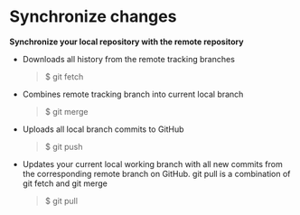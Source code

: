 
# Synchronize changes

**Synchronize your local repository with the remote repository**

* Downloads all history from the remote tracking branches
     >$ git fetch

* Combines remote tracking branch into current local branch
  >$ git merge

* Uploads all local branch commits to GitHub
  >$ git push
* Updates your current local working branch with all new commits from the corresponding remote branch on GitHub. git pull is a combination of git fetch and git merge 

  > $ git pull

